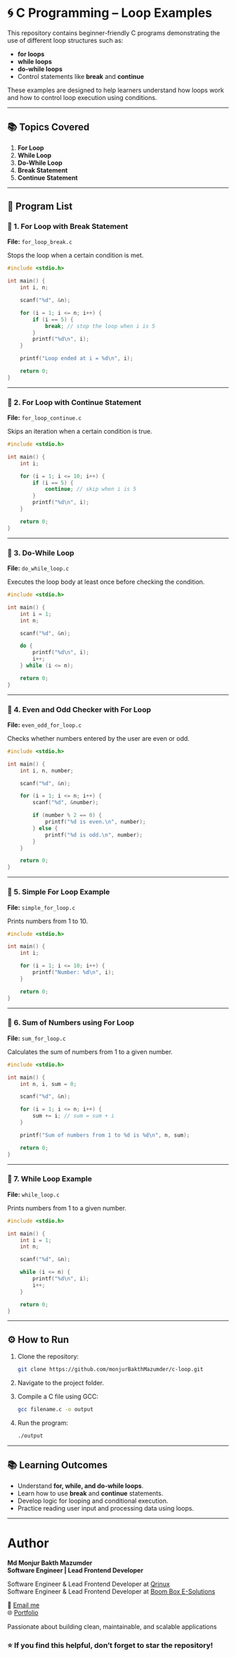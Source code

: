 
# 🌀 C Programming – Loop Examples

This repository contains beginner-friendly C programs demonstrating the use of different loop structures such as:

- **for loops**
- **while loops**
- **do-while loops**
- Control statements like **break** and **continue**

These examples are designed to help learners understand how loops work and how to control loop execution using conditions.

---

## 📚 Topics Covered

1. **For Loop**
2. **While Loop**
3. **Do-While Loop**
4. **Break Statement**
5. **Continue Statement**

---

## 🧩 Program List

### 🔹 1. For Loop with Break Statement

**File:** `for_loop_break.c`

Stops the loop when a certain condition is met.

```c
#include <stdio.h>

int main() {
    int i, n;

    scanf("%d", &n);

    for (i = 1; i <= n; i++) {
        if (i == 5) {
            break; // stop the loop when i is 5
        }
        printf("%d\n", i);
    }

    printf("Loop ended at i = %d\n", i);

    return 0;
}
````

---

### 🔹 2. For Loop with Continue Statement

**File:** `for_loop_continue.c`

Skips an iteration when a certain condition is true.

```c
#include <stdio.h>

int main() {
    int i;

    for (i = 1; i <= 10; i++) {
        if (i == 5) {
            continue; // skip when i is 5
        }
        printf("%d\n", i);
    }

    return 0;
}
```

---

### 🔹 3. Do-While Loop

**File:** `do_while_loop.c`

Executes the loop body at least once before checking the condition.

```c
#include <stdio.h>

int main() {
    int i = 1;
    int n;

    scanf("%d", &n);

    do {
        printf("%d\n", i);
        i++;
    } while (i <= n);

    return 0;
}
```

---

### 🔹 4. Even and Odd Checker with For Loop

**File:** `even_odd_for_loop.c`

Checks whether numbers entered by the user are even or odd.

```c
#include <stdio.h>

int main() {
    int i, n, number;

    scanf("%d", &n);

    for (i = 1; i <= n; i++) {
        scanf("%d", &number);

        if (number % 2 == 0) {
            printf("%d is even.\n", number);
        } else {
            printf("%d is odd.\n", number);
        }
    }

    return 0;
}
```

---

### 🔹 5. Simple For Loop Example

**File:** `simple_for_loop.c`

Prints numbers from 1 to 10.

```c
#include <stdio.h>

int main() {
    int i;

    for (i = 1; i <= 10; i++) {
        printf("Number: %d\n", i);
    }

    return 0;
}
```

---

### 🔹 6. Sum of Numbers using For Loop

**File:** `sum_for_loop.c`

Calculates the sum of numbers from 1 to a given number.

```c
#include <stdio.h>

int main() {
    int n, i, sum = 0;

    scanf("%d", &n);

    for (i = 1; i <= n; i++) {
        sum += i; // sum = sum + i
    }

    printf("Sum of numbers from 1 to %d is %d\n", n, sum);

    return 0;
}
```

---

### 🔹 7. While Loop Example

**File:** `while_loop.c`

Prints numbers from 1 to a given number.

```c
#include <stdio.h>

int main() {
    int i = 1;
    int n;

    scanf("%d", &n);

    while (i <= n) {
        printf("%d\n", i);
        i++;
    }

    return 0;
}
```

---

## ⚙️ How to Run

1. Clone the repository:

   ```bash
   git clone https://github.com/monjurBakthMazumder/c-loop.git
   ```
2. Navigate to the project folder.
3. Compile a C file using GCC:

   ```bash
   gcc filename.c -o output
   ```
4. Run the program:

   ```bash
   ./output
   ```

---

## 📚 Learning Outcomes

* Understand **for, while, and do-while loops**.
* Learn how to use **break** and **continue** statements.
* Develop logic for looping and conditional execution.
* Practice reading user input and processing data using loops.

---

# Author

**Md Monjur Bakth Mazumder**  
**Software Engineer | Lead Frontend Developer**

Software Engineer & Lead Frontend Developer at [Qrinux](https://www.qrinux.com/)  
Software Engineer & Lead Frontend Developer at [Boom Box E-Solutions](https://www.boomboxesolutions.com/)  

📧 [Email me](mailto:md.monjurmbm2001@gmail.com)  
🌐 [Portfolio](https://mdmonjurbakthmazumder.netlify.app)

Passionate about building clean, maintainable, and scalable applications

### ⭐ If you find this helpful, don’t forget to **star** the repository!